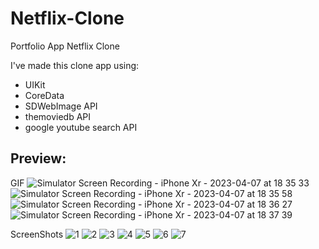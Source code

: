 # Netflix-Clone
Portfolio App Netflix Clone 

I've made this clone app using:
- UIKit
- CoreData
- SDWebImage API
- themoviedb API
- google youtube search API

## Preview:
GIF
![Simulator Screen Recording - iPhone Xr - 2023-04-07 at 18 35 33](https://user-images.githubusercontent.com/95698427/230636649-a6537a94-8e6f-4234-9ce2-fc8339c3afba.gif)
![Simulator Screen Recording - iPhone Xr - 2023-04-07 at 18 35 58](https://user-images.githubusercontent.com/95698427/230636661-27705a22-a692-48c3-b7a2-e713518ecc84.gif)
![Simulator Screen Recording - iPhone Xr - 2023-04-07 at 18 36 27](https://user-images.githubusercontent.com/95698427/230636665-db727a8f-8498-4dbf-8ac5-852314fe9a02.gif)
![Simulator Screen Recording - iPhone Xr - 2023-04-07 at 18 37 39](https://user-images.githubusercontent.com/95698427/230636671-726f1cd7-331c-461c-86bd-0b5bd373fe47.gif)

ScreenShots
![1](https://user-images.githubusercontent.com/95698427/197801395-96149e5f-dfdc-4ac3-9e91-460d22d46699.jpeg)
![2](https://user-images.githubusercontent.com/95698427/197801405-01c9d3c4-8ff7-46b6-bac4-760d4dc5fb17.jpeg)
![3](https://user-images.githubusercontent.com/95698427/197801411-0e646bca-fda9-4811-9ffd-f1e79300674c.jpeg)
![4](https://user-images.githubusercontent.com/95698427/197801416-76be46ef-9b72-4271-bf4c-fbec98945bfb.jpeg)
![5](https://user-images.githubusercontent.com/95698427/197801419-f1d0680f-490e-455a-be77-21da527b8780.jpeg)
![6](https://user-images.githubusercontent.com/95698427/197801427-1e1cbcdb-de56-4e18-bbee-9f0b3d6cafab.jpeg)
![7](https://user-images.githubusercontent.com/95698427/197801433-5552b9e4-fbe3-4f48-ba7b-bf6d3219e403.jpeg)

